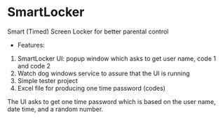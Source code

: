 # SmartLocker
Smart (Timed) Screen Locker for better parental control

* Features:
1. SmartLocker UI: popup window which asks to get user name, code 1 and code 2 
2. Watch dog windows service to assure that the UI is running
3. Simple tester project
4. Excel file for producing one time password (codes)


The UI asks to get one time password which is based on the user name, date time, and a random number.
